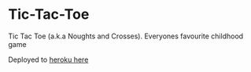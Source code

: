 # Tic-Tac-Toe
Tic Tac Toe (a.k.a Noughts and Crosses). Everyones favourite childhood game

Deployed to [heroku here](https://polar-escarpment-82781.herokuapp.com/)
